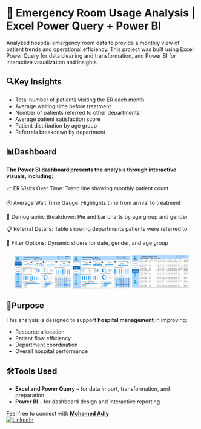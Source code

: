 # 🏥 Emergency Room Usage Analysis | Excel Power Query + Power BI

Analyzed hospital emergency room data to provide a monthly view of patient trends and operational efficiency. This project was built using Excel Power Query for data cleaning and transformation, and Power BI for interactive visualization and insights.

## 🔍Key Insights

- Total number of patients visiting the ER each month  
- Average waiting time before treatment  
- Number of patients referred to other departments  
- Average patient satisfaction score  
- Patient distribution by age group  
- Referrals breakdown by department  

## 📊Dashboard

**The Power BI dashboard presents the analysis through interactive visuals, including:**

📈 ER Visits Over Time: Trend line showing monthly patient count

🕒 Average Wait Time Gauge: Highlights time from arrival to treatment

👥 Demographic Breakdown: Pie and bar charts by age group and gender

📋 Referral Details: Table showing departments patients were referred to

📍 Filter Options: Dynamic slicers for date, gender, and age group
<p align="center">
  <img src="https://raw.githubusercontent.com/mohadly22/Hospital-ER-Utilization-PowerBI/main/Hospital%20E1.PNG" width="30%" alt="E1">
  <img src="https://raw.githubusercontent.com/mohadly22/Hospital-ER-Utilization-PowerBI/main/E2.PNG" width="30%" alt="E2">
  <img src="https://raw.githubusercontent.com/mohadly22/Hospital-ER-Utilization-PowerBI/main/E3.PNG" width="30%" alt="E3">
</p>

## 🎯Purpose
This analysis is designed to support **hospital management** in improving:

- Resource allocation  
- Patient flow efficiency  
- Department coordination  
- Overall hospital performance
  
## 🛠Tools Used

- **Excel and Power Query** – for data import, transformation, and preparation  
- **Power BI** – for dashboard design and interactive reporting
  
Feel free to connect with **[Mohamed Adly](https://www.linkedin.com/in/mohamed-adly-346610189/)**  
<a href="https://www.linkedin.com/in/mohamed-adly-346610189/" target="_blank">
 <img src="https://upload.wikimedia.org/wikipedia/commons/0/01/LinkedIn_Logo_2013.svg" alt="LinkedIn" width="30" height="30">
</a>

